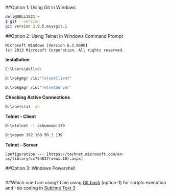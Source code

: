 ##Option 1: Using Git in Windows
```sh
dell@DELL3521 ~
$ git --version
git version 1.9.5.msysgit.1
```

##Option 2: Using Telnet in Windows Command Prompt
```sh
Microsoft Windows [Version 6.3.9600]
(c) 2013 Microsoft Corporation. All rights reserved.
```
<b>Installation</b>
```sh
C:\Users\dell>d:

D:\>pkgmgr /iu:"TelnetClient"

D:\>pkgmgr /iu:"TelnetServer"
```
<b>Checking Active Connections</b>
```sh
D:\>netstat -an
```
<b>Telnet - Client</b>
```sh
D:\>telnet -l ashumeow:139

D:\>open 192.168.50.1 139
```
<b>Telnet - Server</b>
```
Configuration --- [https://technet.microsoft.com/en-us/library/cc754837(v=ws.10).aspx]
```
##Option 3: Windows Powershell
```
```
##Which one I am using?
I am using <a href="https://msysgit.github.io/">Git bash</a> (option-1) for scripts execution and i do coding in <a href="http://www.sublimetext.com/3">Sublime Text 3</a>
